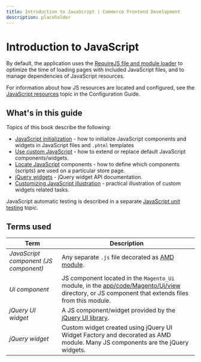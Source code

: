 ```yaml
---
title: Introduction to JavaScript | Commerce Frontend Development 
description: placeholder 
---
```


# Introduction to JavaScript

By default, the application uses the [RequireJS file and module loader] to optimize the time of loading pages with included JavaScript files, and to manage dependencies of JavaScript resources.

For information about how JS resources are located and configured, see the [JavaScript resources] topic in the Configuration Guide.

## What's in this guide

Topics of this book describe the following:

-  [JavaScript initialization] - how to initialize JavaScript components and widgets in JavaScript files and `.phtml` templates
-  [Use custom JavaScript] - how to extend or replace default JavaScript components/widgets.
-  [Locate JavaScript] components - how to define which components (scripts) are used on a particular store page.
-  [jQuery widgets] - jQuery widget API documentation.
-  [Customizing JavaScript illustration] - practical illustration of custom widgets related tasks.

JavaScript automatic testing is described in a separate [JavaScript unit testing] topic.

## Terms used

| Term                                  | Description                                        |
| ------------------------------------- |--------------------------------------------------- |
| *JavaScript component (JS component)* | Any separate `.js` file decorated as [AMD module]. |
| *Ui component*                        | JS component located in the `Magento_Ui` module, in the [app/code/Magento/Ui/view] directory, or JS component that extends files from this module. |
| *jQuery UI widget*                    | A JS component/widget provided by the [jQuery UI library]. |
| *jQuery widget*                       | Custom widget created using jQuery UI Widget Factory and decorated as AMD module. Many JS components are the jQuery widgets. |

[AMD module]: http://requirejs.org/docs/whyamd.html#amd
[`Magento_Ui`]: https://github.com/magento/magento2/blob/2.4/app/code/Magento/Ui
[app/code/Magento/Ui/view]: https://github.com/magento/magento2/blob/2.4/app/code/Magento/Ui/view
[jQuery UI library]: https://github.com/magento/magento2/blob/2.4/lib/web/jquery/jquery-ui-1.9.2.js
[jQuery Widget]: https://jqueryui.com/widget/

[RequireJS file and module loader]: http://requirejs.org/
[JavaScript resources]: resources.md

[JavaScript initialization]: init.md
[Use custom JavaScript]: custom.md
[Locate JavaScript]: debug.md
[jQuery widgets]: jquery-widgets/index.md
[Customizing JavaScript illustration]: practice.md
[JavaScript unit testing]: https://devdocs.magento.com/guides/v2.4/test/js/jasmine.html
